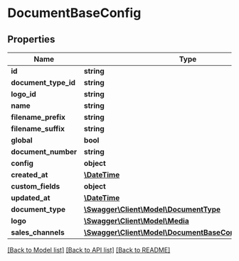 # DocumentBaseConfig

## Properties
Name | Type | Description | Notes
------------ | ------------- | ------------- | -------------
**id** | **string** |  | [optional] 
**document_type_id** | **string** |  | 
**logo_id** | **string** |  | [optional] 
**name** | **string** |  | 
**filename_prefix** | **string** |  | [optional] 
**filename_suffix** | **string** |  | [optional] 
**global** | **bool** |  | 
**document_number** | **string** |  | [optional] 
**config** | **object** |  | [optional] 
**created_at** | [**\DateTime**](\DateTime.md) |  | 
**custom_fields** | **object** |  | [optional] 
**updated_at** | [**\DateTime**](\DateTime.md) |  | [optional] 
**document_type** | [**\Swagger\Client\Model\DocumentType**](DocumentType.md) |  | [optional] 
**logo** | [**\Swagger\Client\Model\Media**](Media.md) |  | [optional] 
**sales_channels** | [**\Swagger\Client\Model\DocumentBaseConfigSalesChannel**](DocumentBaseConfigSalesChannel.md) |  | [optional] 

[[Back to Model list]](../../README.md#documentation-for-models) [[Back to API list]](../../README.md#documentation-for-api-endpoints) [[Back to README]](../../README.md)

